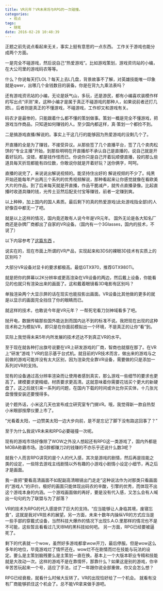 ```yaml
---
title: VR元年？VR未来将与RPG的一次碰撞。
categories:
  - 视点
tags:
  - 随笔
date: 2016-02-28 10:48:39
---
```


正题之前先说点看起来无关，事实上挺有意思的一点东西。 工作关于游戏也能分成两个方面。

 一是完全不碰游戏，然后说自己“热爱游戏”。比如游戏策划，游戏资讯站的小编，在大公司里的游戏码农等等。

什么？你说每天打LOL？每天上去L几盘，背景故事不了解，对英雄技能唯一印象就是qwer，出哪几个金钱数目的装备。你是在背九九乘法表吗？

还有游戏资讯站的小编，无论是妖气山，多玩，还是游民，都有小编喜欢装模作样的写出点“评测”来，这种小编才是属于真正不碰游戏的那种人，如果说前者还打几把L，后者则是真正的不懂游戏，不碰游戏，工作却又和游戏有关。

码农才是最惨的，只能跟着什么都不懂的策划做事。策划一概是完全不懂游戏，把游戏当作商品，只知道如何赚钱的人。至少国内都这样，真·策划一个都捡不到。

二是搞游戏直播/解说的。事实上干这几行的能够因为热爱游戏的没剩几个了。

开直播的全是为了赚钱，不接受异议。从那些签了几个直播平台，签了几个卖肉松饼的“专业主播”开始，到那些明明在开直播却不承认自己是直播的，说自己就是开着好玩的。没错，都是钱作怪而已。你说你只是自己开着玩顺便直播，投的那么些道具每天折现都能有四位数，你敢说你就是开着好玩？送你俩字，呵呵。

直播的说完了，来说说出解说视频的。能坚持住出好的 解说视频的不少了。纯黑开始还能每年产出两三个系列的优秀视频解说，那种看起来让你感觉就像在看欧美大片的作品。到了后来每天就是开直播，作品干脆减产，就传点直播录像。比起直播时收道具赚的钱，光传土豆然后配支付宝等赚钱，前者一定赚到爽。

以上种种，加上国内的国人素质。最后剩下的真的热爱游戏(此处游戏指全部)的人好像百中都无一了吧。 

就是以上这样的情况，国内竟还敢有人说今年是VR元年。 国外无论是各大知名厂商还是杂牌厂商都出了自家的VR设备。（国内有一个3Glasses，国内的技术，不说了）

以下内容参考了[这篇东西](http://www.leiphone.com/news/201506/02RPLn9PvRUJedyW.html) 。

说实在的，现在市面上所谓的VR产品，实现起来和3DS的裸眼3D技术有实质上的区别吗？

大部分VR设备对显卡的要求都极高。最低GTX970，推荐GTX980Ti。

就是把你的屏幕以2K分辨率或更高渲染在VR设备的两边，然后戴上设备，你能看见的也就只有渲染出来的画面了。这和戴着眼镜看3D电影有区别吗？

单独渲染两个大显示屏的话在现实也能投影出画面。VR设备比其他做的更多的就是以显示的画面完全挡住了你的眼睛而已。

就这样的技术，也敢说今年是VR元年？ 一帮死宅看刀剑神域看多了吧。 

抛开电，数据传输那些国外能达到而国内达不到的标准不说。我把现在出现的这种技术称之为模拟VR，即只是在你面前模拟出一个环境，不是真正的让你“看”到。

实际上我觉得未来5年内所发展的技术还达不到真正VR的水平。 

至于现在就各种打出旗号说要在VR上研发游戏的厂商，智商也就摆在那了。在VR上“研发”游戏？VR的显示基于台式机。就目前的VR技术而言，做出来的游戏与之前做的游戏可能并没有太大区别，因为渲染完全靠VR设备，需要做的只是添加一系列对VR的支持。

现有的设备通过高分辨率渲染而让使用者感到真实，那么游戏一些细节的要求也更高了。建模要求更精细，材质要求更高清。这就意味着你需要花钱买个更大的新硬盘了。这之后就引来一系列的问题，在国内下载的时间或许比你买实体，十几张光盘慢慢安装还要慢得多。

说个题外话，小米这几天也宣布成立研究室专门搞VR。哦，我觉得新一款自热型小米眼部按摩仪要上市了。

“光看着太阳，一边赞美太阳一边大步向前，是不是忘记了脚下没有路这回事了？” 

至于为什么我说VR未来和RPG必要碰撞一次呢。

现有的游戏市场好像除了WOW之外没人想起还有RPG这一类游戏了，国内外都是MOBA称霸市场。连G胖都赚刀2的钱赚的不亦乐乎还说什么数3呢？

就我个人而言RPG讲究的是个人的代入感，其次是游戏的剧情，然后再是技能之类的设定，一些除去游戏主线剧情以外有趣的小游戏小剧情小设定小细节，再之后才是画面。

我一直把“要看高清画面不如配副高清眼镜出门走走”这种说法作为对那类只看画面的“游戏人”的评价。极好的画面只能体现出码农的辛酸，引擎的优秀，而体现不出这个游戏本身的内涵。一个游戏画面做的再好，要是没有代入感，又怎么会有人喊出一句句的为了联盟与为了部落？

VR的技术为RPG的代入感提供了巨大的支持。“应当能够让人身临其境，废寝忘食”，这就是我对VR技术的展望。另一方面，未来十数年内操纵VR的方式应当是一些手部的穿戴式设备，当然科技大爆炸的情况下出现S.A.O.里那样的情况也不是不可能，这些暂且看看过几天IBM的黑科技如何吧。 另一方面，RPG已经要被逼死了。

剩下的代表就一个wow，虽然好多游戏都拿wow开刀，最后停服。但是wow这么多年的地位，毕竟游戏烂了情怀还在。wow烂不在剧情而烂在技能与玩法的设定。要么是主策划脑残要么是主策划一直在换。基本上一个大版本职业专精和技能就是大改动一次。这样的游戏不是在靠情怀，那靠什么？如果这是别的游戏，你辛辛苦苦玩起来一个号，适应了手法，过了一年跟你说全部重做，你又会怎么想？

RPG已经衰极，就看什么时候大反转了。VR的出现恰好给了一个机会。 就看有没有厂商能够抓住这个机会了。总不能VR拿来做手游吧。
